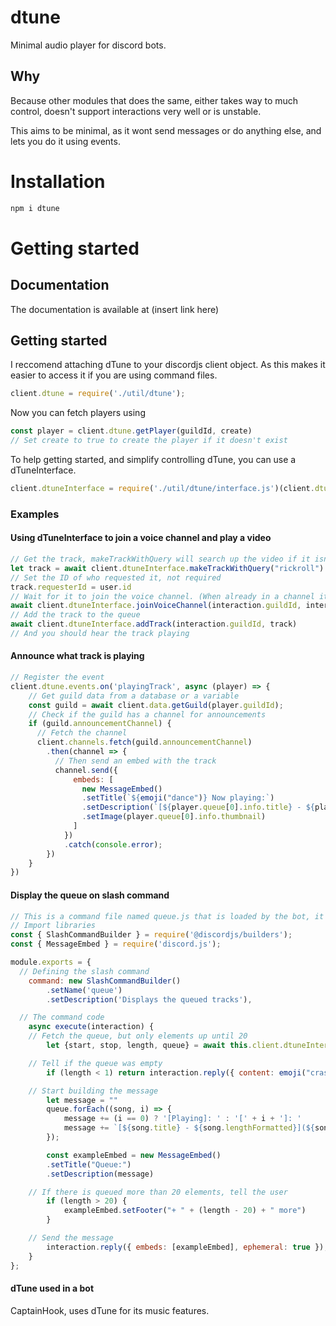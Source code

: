 # dtune

Minimal audio player for discord bots.

## Why

Because other modules that does the same, either takes way to much control, doesn't support interactions very well or is unstable.

This aims to be minimal, as it wont send messages or do anything else, and lets you do it using events.

# Installation

```sh
npm i dtune
```

# Getting started

## Documentation

The documentation is available at (insert link here)

## Getting started

I reccomend attaching dTune to your discordjs client object. As this makes it easier to access it if you are using command files.

```js
client.dtune = require('./util/dtune');
```

Now you can fetch players using

```js
const player = client.dtune.getPlayer(guildId, create)
// Set create to true to create the player if it doesn't exist
```

To help getting started, and simplify controlling dTune, you can use a dTuneInterface.

```js
client.dtuneInterface = require('./util/dtune/interface.js')(client.dtune);
```

### Examples

#### Using dTuneInterface to join a voice channel and play a video

```js
// Get the track, makeTrackWithQuery will search up the video if it isn't an URL
let track = await client.dtuneInterface.makeTrackWithQuery("rickroll")
// Set the ID of who requested it, not required
track.requesterId = user.id
// Wait for it to join the voice channel. (When already in a channel it doesn't do anything)
await client.dtuneInterface.joinVoiceChannel(interaction.guildId, interaction.member.voice.channel)
// Add the track to the queue
await client.dtuneInterface.addTrack(interaction.guildId, track)
// And you should hear the track playing
```

#### Announce what track is playing

```js
// Register the event
client.dtune.events.on('playingTrack', async (player) => {
    // Get guild data from a database or a variable
    const guild = await client.data.getGuild(player.guildId);
    // Check if the guild has a channel for announcements
    if (guild.announcementChannel) {
      // Fetch the channel
      client.channels.fetch(guild.announcementChannel)
        .then(channel => {
          // Then send an embed with the track
          channel.send({
              embeds: [
                new MessageEmbed()
                .setTitle(`${emoji("dance")} Now playing:`)
                .setDescription(`[${player.queue[0].info.title} - ${player.queue[0].info.lengthFormatted}](${player.queue[0].url})`)
                .setImage(player.queue[0].info.thumbnail)
              ]
            })
            .catch(console.error);
        })
    }
})
```

#### Display the queue on slash command

```js
// This is a command file named queue.js that is loaded by the bot, it only contains the command
// Import libraries
const { SlashCommandBuilder } = require('@discordjs/builders');
const { MessageEmbed } = require('discord.js');

module.exports = {
  // Defining the slash command
	command: new SlashCommandBuilder()
		.setName('queue')
		.setDescription('Displays the queued tracks'),

  // The command code
	async execute(interaction) {
    // Fetch the queue, but only elements up until 20
		let {start, stop, length, queue} = await this.client.dtuneInterface.getQueue(interaction.guildId, 0, 20, true)

    // Tell if the queue was empty
		if (length < 1) return interaction.reply({ content: emoji("crash") + " There is no music playing.", ephemeral: true })

    // Start building the message
		let message = ""
		queue.forEach((song, i) => {
			message += (i == 0) ? '[Playing]: ' : '[' + i + ']: '
			message += `[${song.title} - ${song.lengthFormatted}](${song.url})\n`
		});

		const exampleEmbed = new MessageEmbed()
		.setTitle("Queue:")
		.setDescription(message)

    // If there is queued more than 20 elements, tell the user
		if (length > 20) {
			exampleEmbed.setFooter("+ " + (length - 20) + " more")
		}

    // Send the message
		interaction.reply({ embeds: [exampleEmbed], ephemeral: true });
	}
};
```

#### dTune used in a bot

CaptainHook, uses dTune for its music features.
